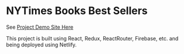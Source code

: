 # NYTimes Books Best Sellers

See [Project Demo Site Here](https://nytimes-books-best-sellers.netlify.app/)

This project is built using React, Redux, ReactRouter, Firebase, etc. and being deployed using Netlify.
